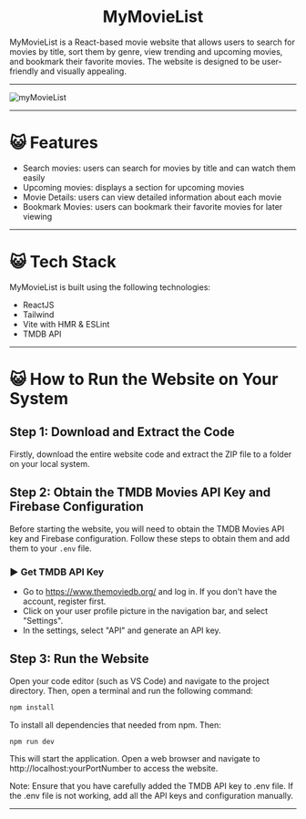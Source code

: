   <!-- Title -->
  <h1 align="center">MyMovieList</h1>
  MyMovieList is a React-based movie website that allows users to search for movies by title, sort them by genre, view trending and upcoming movies, and bookmark their favorite movies. The website is designed to be user-friendly and visually appealing.
  <hr/>

![myMovieList](https://github.com/krisnacp/myMovieList_JS/assets/73422884/28280e73-3667-4f28-8dee-2c70c4e1d66b)

<hr/>

# 😺 Features

- Search movies: users can search for movies by title and can watch them easily
- Upcoming movies: displays a section for upcoming movies
- Movie Details: users can view detailed information about each movie
- Bookmark Movies: users can bookmark their favorite movies for later viewing

<hr/>

# 😺 Tech Stack

MyMovieList is built using the following technologies:

- ReactJS
- Tailwind
- Vite with HMR & ESLint
- TMDB API

<hr/>

# 😺 How to Run the Website on Your System

## Step 1: Download and Extract the Code

Firstly, download the entire website code and extract the ZIP file to a folder on your local system.

## Step 2: Obtain the TMDB Movies API Key and Firebase Configuration

Before starting the website, you will need to obtain the TMDB Movies API key and Firebase configuration. Follow these steps to obtain them and add them to your `.env` file.

### ▶️ Get TMDB API Key

- Go to https://www.themoviedb.org/ and log in. If you don't have the account, register first.
- Click on your user profile picture in the navigation bar, and select "Settings".
- In the settings, select "API" and generate an API key.

## Step 3: Run the Website

Open your code editor (such as VS Code) and navigate to the project directory. Then, open a terminal and run the following command:

```bash
npm install
```

To install all dependencies that needed from npm. Then:

```bash
npm run dev
```

This will start the application. Open a web browser and navigate to http://localhost:yourPortNumber to access the website.

Note: Ensure that you have carefully added the TMDB API key to .env file. If the .env file is not working, add all the API keys and configuration manually.

<hr/>
